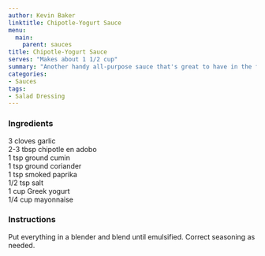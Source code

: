 ```yaml
---
author: Kevin Baker
linktitle: Chipotle-Yogurt Sauce
menu:
  main:
    parent: sauces
title: Chipotle-Yogurt Sauce
serves: "Makes about 1 1/2 cup"
summary: "Another handy all-purpose sauce that's great to have in the fridge."
categories:
- Sauces
tags:
- Salad Dressing
---
```

### Ingredients

<div class="ingredient-list">

3 cloves garlic  
2-3 tbsp chipotle en adobo  
1 tsp ground cumin  
1 tsp ground coriander  
1 tsp smoked paprika   
1/2 tsp salt  
1 cup Greek yogurt  
1/4 cup mayonnaise  

</div>

### Instructions
Put everything in a blender and blend until emulsified. Correct seasoning as needed.